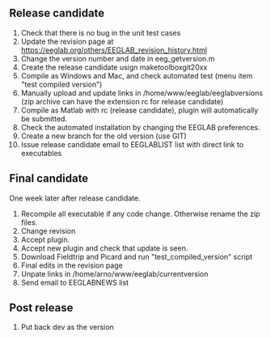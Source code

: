 ## Release candidate

1. Check that there is no bug in the unit test cases
2. Update the revision page at https://eeglab.org/others/EEGLAB_revision_history.html
3. Change the version number and date in eeg_getversion.m
4. Create the release candidate usign maketoolboxgit20xx
5. Compile as Windows and Mac, and check automated test (menu item "test compiled version")
6. Manually upload and update links in /home/www/eeglab/eeglabversions (zip archive can have the extension rc for release candidate)
7. Compile as Matlab with rc (release candidate), plugin will automatically be submitted.
8. Check the automated installation by changing the EEGLAB preferences.
9. Create a new branch for the old version (use GIT)
10. Issue release candidate email to EEGLABLIST list with direct link to executables


## Final candidate

One week later after release candidate.

1. Recompile all executable if any code change. Otherwise rename the zip files.
2. Change revision 
3. Accept plugin.
4. Accept new plugin and check that update is seen.
5. Download Fieldtrip and Picard and run "test_compiled_version" script
6. Final edits in the revision page
7. Unpate links in /home/arno/www/eeglab/currentversion
8. Send email to EEGLABNEWS list

## Post release

1. Put back dev as the version
